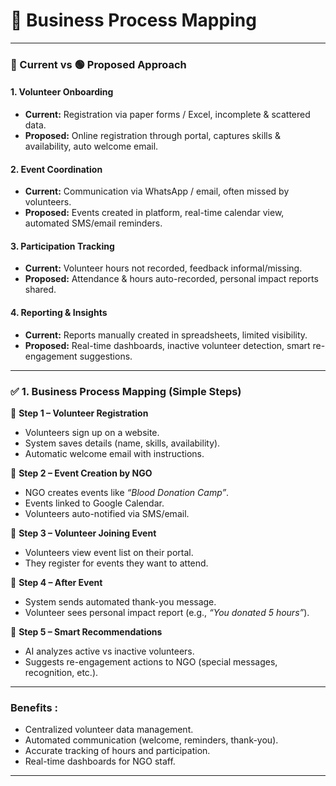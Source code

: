 # 📌 Business Process Mapping  

---

### 🔴 Current vs 🟢 Proposed Approach  

#### 1. Volunteer Onboarding  
- **Current:** Registration via paper forms / Excel, incomplete & scattered data.  
- **Proposed:** Online registration through portal, captures skills & availability, auto welcome email.  

#### 2. Event Coordination  
- **Current:** Communication via WhatsApp / email, often missed by volunteers.  
- **Proposed:** Events created in platform, real-time calendar view, automated SMS/email reminders.  

#### 3. Participation Tracking  
- **Current:** Volunteer hours not recorded, feedback informal/missing.  
- **Proposed:** Attendance & hours auto-recorded, personal impact reports shared.  

#### 4. Reporting & Insights  
- **Current:** Reports manually created in spreadsheets, limited visibility.  
- **Proposed:** Real-time dashboards, inactive volunteer detection, smart re-engagement suggestions.  

---

### ✅ 1. Business Process Mapping (Simple Steps)  

🌟 **Step 1 – Volunteer Registration**  
- Volunteers sign up on a website.  
- System saves details (name, skills, availability).  
- Automatic welcome email with instructions.  

🌟 **Step 2 – Event Creation by NGO**  
- NGO creates events like *“Blood Donation Camp”*.  
- Events linked to Google Calendar.  
- Volunteers auto-notified via SMS/email.  

🌟 **Step 3 – Volunteer Joining Event**  
- Volunteers view event list on their portal.  
- They register for events they want to attend.  

🌟 **Step 4 – After Event**  
- System sends automated thank-you message.  
- Volunteer sees personal impact report (e.g., *“You donated 5 hours”*).  

🌟 **Step 5 – Smart Recommendations**  
- AI analyzes active vs inactive volunteers.  
- Suggests re-engagement actions to NGO (special messages, recognition, etc.).  

---
### Benefits : 
- Centralized volunteer data management.  
- Automated communication (welcome, reminders, thank-you).  
- Accurate tracking of hours and participation.  
- Real-time dashboards for NGO staff.

---

